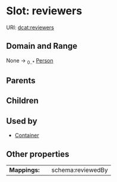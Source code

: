 
# Slot: reviewers




URI: [dcat:reviewers](http://www.w3.org/ns/dcat#reviewers)


## Domain and Range

None &#8594;  <sub>0..\*</sub> [Person](Person.md)

## Parents


## Children


## Used by

 * [Container](Container.md)

## Other properties

|  |  |  |
| --- | --- | --- |
| **Mappings:** | | schema:reviewedBy |

